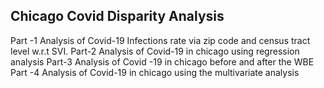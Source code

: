 Chicago Covid Disparity Analysis
-----------------------------------------
Part -1 Analysis of Covid-19 Infections rate via zip code and census tract level w.r.t SVI.
Part-2 Analysis of Covid-19  in chicago using regression analysis
Part-3 Analysis of Covid -19  in chicago before and after the WBE
Part -4 Analysis of Covid-19 in chicago using the multivariate analysis

